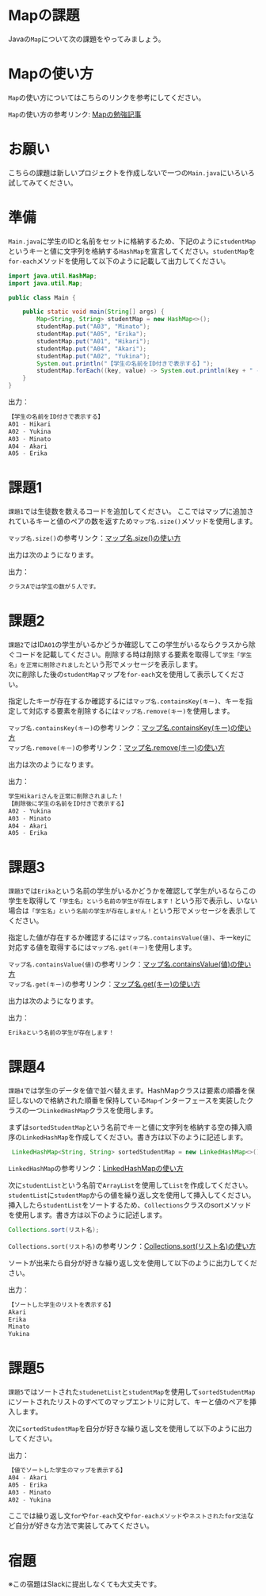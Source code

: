 # Mapの課題

Javaの`Map`について次の課題をやってみましょう。

# Mapの使い方

`Map`の使い方についてはこちらのリンクを参考にしてください。

`Map`の使い方の参考リンク: [Mapの勉強記事](https://github.com/reytech-co-jp/yume-project/blob/main/lessons/java/06-Java%E3%81%AE%E3%82%B3%E3%83%AC%E3%82%AF%E3%82%B7%E3%83%A7%E3%83%B3/01-Java%E3%82%B3%E3%83%AC%E3%82%AF%E3%82%B7%E3%83%A7%E3%83%B3%E3%81%AE%E5%8B%89%E5%BC%B7%E8%A8%98%E4%BA%8B.md#map)

# お願い

こちらの課題は新しいプロジェクトを作成しないで一つの`Main.java`にいろいろ試してみてください。

# 準備

`Main.java`に学生のIDと名前をセットに格納するため、下記のように`studentMap`というキーと値に文字列を格納する`HashMap`を宣言してください。`studentMap`を`for-each`メソッドを使用して以下のように記載して出力してください。

```java
import java.util.HashMap;
import java.util.Map;

public class Main {

    public static void main(String[] args) {
        Map<String, String> studentMap = new HashMap<>();
        studentMap.put("A03", "Minato");
        studentMap.put("A05", "Erika");
        studentMap.put("A01", "Hikari");
        studentMap.put("A04", "Akari");
        studentMap.put("A02", "Yukina");
        System.out.println("【学生の名前をID付きで表示する】");
        studentMap.forEach((key, value) -> System.out.println(key + " - " + value));
    }
}

```

出力：

```java
【学生の名前をID付きで表示する】
A01 - Hikari
A02 - Yukina
A03 - Minato
A04 - Akari
A05 - Erika
```

# 課題1

`課題1`では生徒数を数えるコードを追加してください。
ここではマップに追加されているキーと値のペアの数を返すため`マップ名.size()`メソッドを使用します。

`マップ名.size()`の参考リンク：[マップ名.size()の使い方](https://www.javadrive.jp/start/collection/index3.html#section5)

出力は次のようになります。

出力：

```java
クラスAでは学生の数が５人です。
```

# 課題2

`課題2`ではID`A01`の学生がいるかどうか確認してこの学生がいるならクラスから除ぐコードを記載してください。削除する時は削除する要素を取得して`学生「学生名」を正常に削除されました`という形でメッセージを表示します。  
次に削除した後の`studentMap`マップを`for-each`文を使用して表示してください。

指定したキーが存在するか確認するには`マップ名.containsKey(キー)`、キーを指定して対応する要素を削除するには`マップ名.remove(キー)`を使用します。

`マップ名.containsKey(キー)`の参考リンク：[マップ名.containsKey(キー)の使い方](https://www.javadrive.jp/start/collection/index3.html#section9)  
`マップ名.remove(キー)`の参考リンク：[マップ名.remove(キー)の使い方](https://www.javadrive.jp/start/collection/index3.html#section8)

出力は次のようになります。

出力：

```java
学生Hikariさんを正常に削除されました！
【削除後に学生の名前をID付きで表示する】
A02 - Yukina
A03 - Minato
A04 - Akari
A05 - Erika
```

# 課題3

`課題3`では`Erika`という名前の学生がいるかどうかを確認して学生がいるならこの学生を取得して`「学生名」という名前の学生が存在します！`という形で表示し、いない場合は`「学生名」という名前の学生が存在しません！`という形でメッセージを表示してください。

指定した値が存在するか確認するには`マップ名.containsValue(値)`、キーkeyに対応する値を取得するには`マップ名.get(キー)`を使用します。

`マップ名.containsValue(値)`の参考リンク：[マップ名.containsValue(値)の使い方](https://www.javadrive.jp/start/collection/index3.html#section9)  
`マップ名.get(キー)`の参考リンク：[マップ名.get(キー)の使い方](<https://www.javadrive.jp/start/collection/index3.html#section6>)

出力は次のようになります。

出力：

```java
Erikaという名前の学生が存在します！
```

# 課題4

`課題4`では学生のデータを値で並べ替えます。HashMapクラスは要素の順番を保証しないので格納された順番を保持している`Map`インターフェースを実装したクラスの一つ`LinkedHashMap`クラスを使用します。

まずは`sortedStudentMap`という名前でキーと値に文字列を格納する空の挿入順序の`LinkedHashMap`を作成してください。書き方は以下のように記述します。

```java
 LinkedHashMap<String, String> sortedStudentMap = new LinkedHashMap<>();
```

`LinkedHashMap`の参考リンク：[LinkedHashMapの使い方](https://washboard.blog/105/)

次に`studentList`という名前で`ArrayList`を使用して`List`を作成してください。`studentList`に`studentMap`からの値を繰り返し文を使用して挿入してください。挿入したら`studentList`をソートするため、`Collections`クラスのsortメソッドを使用します。書き方は以下のように記述します。

```java
Collections.sort(リスト名);
```

`Collections.sort(リスト名)`の参考リンク：[Collections.sort(リスト名)の使い方](https://itsakura.com/java-arraylist-sort)

ソートが出来たら自分が好きな繰り返し文を使用して以下のように出力してください。

出力：

```java
【ソートした学生のリストを表示する】
Akari
Erika
Minato
Yukina
```

# 課題5

`課題5`ではソートされた`studenetList`と`studentMap`を使用して`sortedStudentMap`にソートされたリストのすべてのマップエントリに対して、キーと値のペアを挿入します。

次に`sortedStudentMap`を自分が好きな繰り返し文を使用して以下のように出力してください。

出力：

```java
【値でソートした学生のマップを表示する】
A04 - Akari
A05 - Erika
A03 - Minato
A02 - Yukina
```

ここでは繰り返し文`for`や`for-each`文や`for-eachメソッド`や`ネストされたfor文法`など自分が好きな方法で実装してみてください。

# 宿題

※この宿題はSlackに提出しなくても大丈夫です。
